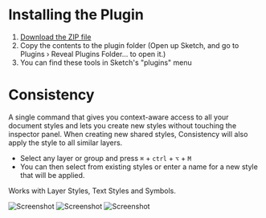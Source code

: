Installing the Plugin
=====================

1. [Download the ZIP file](https://github.com/getflourish/Consistency/archive/master.zip)
2. Copy the contents to the plugin folder (Open up Sketch, and go to Plugins › Reveal Plugins Folder… to open it.)
3. You can find these tools in Sketch's "plugins" menu


Consistency
===========

A single command that gives you context-aware access to all your document styles and lets you create new styles without touching the inspector panel. When creating new shared styles, Consistency will also apply the style to all similar layers.

* Select any layer or group and press `⌘` + `ctrl` + `⌥` + `M`
* You can then select from existing styles or enter a name for a new style that will be applied.

Works with Layer Styles, Text Styles and Symbols.

![Screenshot](http://f.cl.ly/items/1O1v0l13232B0W1N2s3t/consistency.gif)
![Screenshot](https://s3.amazonaws.com/f.cl.ly/items/2r0g1Q1s2i1O0D241G11/Modularizer.png)
![Screenshot](https://s3.amazonaws.com/f.cl.ly/items/362N2e1H2D1x0o0G0Q3Z/Bildschirmfoto%202015-03-07%20um%2010.40.45.png)